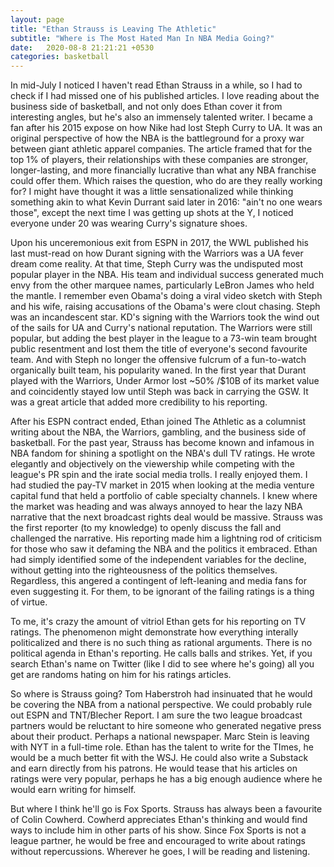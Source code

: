 ```yaml
---
layout: page
title: "Ethan Strauss is Leaving The Athletic"
subtitle: "Where is The Most Hated Man In NBA Media Going?"
date:   2020-08-8 21:21:21 +0530
categories: basketball
---
```



In mid-July I noticed I haven't read Ethan Strauss in a while, so I had to check if I had missed one of his published articles. 
I love reading about the business side of basketball, and not only does Ethan cover it from interesting angles, but he's also an immensely talented writer. 
I became a fan after his 2015 expose on how Nike had lost Steph Curry to UA. It was an original perspective of how the NBA is the battleground for a proxy war
between giant athletic apparel companies. The article framed that for the top 1% of players, their relationships with these companies are stronger, longer-lasting,
and more financially lucrative than what any NBA franchise could offer them. Which raises the question, who do are they really working for? I might have thought it
was a little sensationalized while thinking something akin to what Kevin Durrant said later in 2016: "ain't no one wears those", except the next time I was getting
up shots at the Y, I noticed everyone under 20 was wearing Curry's signature shoes. 

Upon his unceremonious exit from ESPN in 2017, the WWL published his last must-read on how Durant signing with the Warriors was a UA fever dream come reality.
At that time, Steph Curry was the undisputed most popular player in the NBA. His team and individual success generated much envy from the other marquee names,
particularly LeBron James who held the mantle. I remember even Obama's doing a viral video sketch
with Steph and his wife, raising accusations of the Obama's were clout chasing. Steph was an incandescent star. 
KD's signing with the Warriors took the wind out of the sails for UA and Curry's national reputation. The Warriors were still popular, 
but adding the best player in the league to a 73-win team brought public resentment and lost them the title of everyone's second favourite team. 
And with Steph no longer the offensive fulcrum of a fun-to-watch organically built team, his popularity waned.  In the first year that Durant played 
with the Warriors, Under Armor lost  ~50% /$10B of its market value and coincidently stayed low until Steph was back in carrying the GSW. It was a great 
article that added more credibility to his reporting.

After his ESPN contract ended, Ethan joined The Athletic as a columnist writing about the NBA, the Warriors, gambling, and the business side of basketball.
For the past year, Strauss has become known and infamous in NBA fandom for shining a spotlight on the NBA's dull TV ratings. He wrote elegantly and objectively
on the viewership while competing with the league's PR spin and the irate social media trolls. I really enjoyed them. I had studied the pay-TV market in 2015
when looking at the media venture capital fund that held a portfolio of cable specialty channels. I knew where the market was heading and was always annoyed 
to hear the lazy NBA narrative that the next broadcast rights deal would be massive. Strauss was the first reporter (to my knowledge) to openly discuss the
fall and challenged the narrative. His reporting made him a lightning rod of criticism for those who saw it defaming the NBA and the politics it embraced.
Ethan had simply identified some of the independent variables for the decline, without getting into the righteousness of the politics themselves. Regardless,
this angered a contingent of left-leaning and media fans for even suggesting it. For them, to be ignorant of the failing ratings is a thing of virtue.  

To me, it's crazy the amount of vitriol Ethan gets for his reporting on TV ratings. The phenomenon might demonstrate how everything interally
politicalized and there is no such thing as rational arguments. There is no political agenda in Ethan's reporting. He calls balls and strikes.
Yet, if you search Ethan's name on Twitter (like I did to see where he's going) all you get are randoms hating on him for his ratings articles.

So where is Strauss going? Tom Haberstroh had insinuated that he would be covering the NBA from a national perspective. We could probably rule 
out ESPN and TNT/Blecher Report. I am sure the two league broadcast partners would be reluctant to hire someone who generated negative press about 
their product. Perhaps a national newspaper. Marc Stein is leaving with NYT in a full-time role. Ethan has the talent to write for the TImes, he would
be a much better fit with the WSJ. He could also write a Substack and earn directly from his patrons. He would tease that his articles on ratings were very
popular, perhaps he has a big enough audience where he would earn writing for himself.

But where I think he'll go is Fox Sports. Strauss has always been a favourite of Colin Cowherd.  Cowherd appreciates Ethan's thinking and would find ways to
include him in other parts of his show. Since Fox Sports is not a league partner, he would be free and encouraged to write about ratings without repercussions. 
Wherever he goes, I will be reading and listening.
